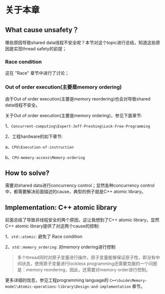 # 关于本章



## What cause unsafety？

哪些原因导致shared data线程不安全呢？本节对这个topic进行总结，知道这些原因是实现thread safety的前提；

### Race condition

这在 "Race"  章节中进行了讨论；

### Out of order execution(主要是memory ordering)

由于Out of order execution(主要是memory reordering)也会对导致shared data线程不安全。

关于Out of order execution(主要是memory ordering)，参见下面章节:

1、`Concurrent-computing\Expert-Jeff-Preshing\Lock-Free-Programming`

2、工程hardware的如下章节:

a、`CPU\Execution-of-instruction`

b、`CPU-memory-access\Memory-ordering`



## How to solve?

需要对shared data进行concurrency control；显然各种concurrency control中，都需要解决前面描述的cause，典型的例子就是C++ atomic library。



## Implementation: C++ atomic library

前面总结了导致非线程安全的两个原因，这让我想到了C++ atomic library，显然C++ atomic library提供了对这两个cause的控制:

1、`std::atomic`: 避免了 Race condition

2、`std::memory_ordering`: 对memory ordering进行控制

> 多个thread同时对原子变量进行操作，原子变量能够保证原子性，即没有中间状态，使用原子变量进行lockless programming还需要克服的一个问题是：memory reordering，因此，还需要对memory order进行控制。

更多详细的信息，参见工程programming language的 `C++\Guide\Memory-model\Atomic-operations-library\Design-and-implementation` 章节。